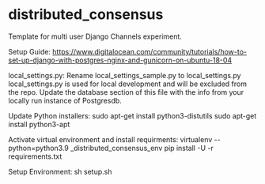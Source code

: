 # distributed_consensus
Template for multi user Django Channels experiment.

Setup Guide:
https://www.digitalocean.com/community/tutorials/how-to-set-up-django-with-postgres-nginx-and-gunicorn-on-ubuntu-18-04

local_settings.py:
Rename local_settings_sample.py to local_settings.py
local_settings.py is used for local development and will be excluded from the repo.
Update the database section of this file with the info from your locally run instance of Postgresdb.

Update Python installers:
sudo apt-get install python3-distutils
sudo apt-get install python3-apt

Activate virtual environment and install requirments:
virtualenv --python=python3.9 _distributed_consensus_env
pip install -U -r requirements.txt

Setup Environment:
sh setup.sh






